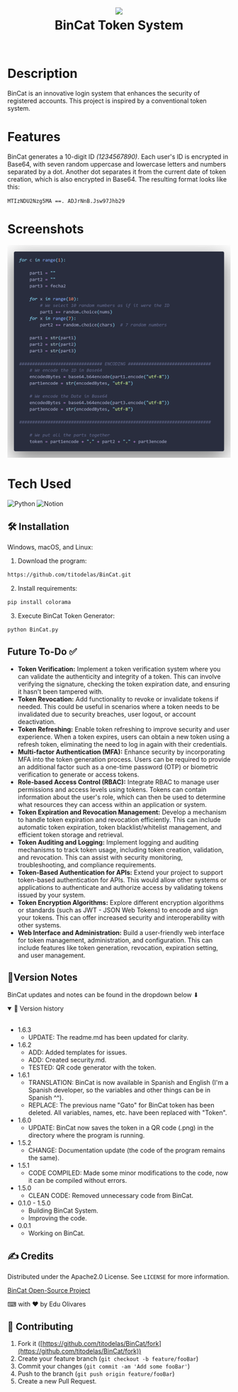 <div align="center"> <h1> <img src="https://repository-images.githubusercontent.com/420671000/5d7994a7-0991-4257-a52b-b993e9443992" width="80px"><br/>BinCat Token System</h1> </div> <p align="center"> <a href="http://delaas.xyz" target="_blank"><img alt="" src="https://img.shields.io/badge/Website-EA4C89?style=normal&logo=dribbble&logoColor=white" style="vertical-align:center" /></a> <a href="@Hipotesi_dev" target="_blank"><img alt="" src="https://img.shields.io/badge/Twitter-1DA1F2?style=normal&logo=twitter&logoColor=white" style="vertical-align:center" /></a> <a href="@_eduoliihezz" target="_blank"><img alt="" src="https://img.shields.io/badge/Instagram-E4405F?style=normal&logo=instagram&logoColor=white" style="vertical-align:center" /></a> <a href="}" target="_blank"><img alt="" src="https://img.shields.io/badge/LinkedIn-0077B5?style=normal&logo=linkedin&logoColor=white" style="vertical-align:center" /></a> </p>

# Description

BinCat is an innovative login system that enhances the security of registered accounts. This project is inspired by a conventional token system.

# Features

BinCat generates a 10-digit ID _(1234567890)_. Each user's ID is encrypted in Base64, with seven random uppercase and lowercase letters and numbers separated by a dot. Another dot separates it from the current date of token creation, which is also encrypted in Base64. The resulting format looks like this:

`MTIzNDU2Nzg5MA ==. ADJrNnB.Jsw97Jhb29`

# Screenshots

<img src="https://github.com/Hipotesi-Dev/BinCat/blob/main/BinCat%20Demo.PNG">

# Tech Used

![Python](https://img.shields.io/badge/python-3670A0?style=for-the-badge&logo=python&logoColor=ffdd54) ![Notion](https://img.shields.io/badge/Notion-%23000000.svg?style=for-the-badge&logo=notion&logoColor=white)

## 🛠 Installation

Windows, macOS, and Linux:

1.  Download the program:

```sh
https://github.com/titodelas/BinCat.git
```

2.  Install requirements:

```sh
pip install colorama
```

3.  Execute BinCat Token Generator:

```sh
python BinCat.py
```

## Future To-Do ✅

- **Token Verification:** Implement a token verification system where you can validate the authenticity and integrity of a token. This can involve verifying the signature, checking the token expiration date, and ensuring it hasn't been tampered with.
- **Token Revocation:** Add functionality to revoke or invalidate tokens if needed. This could be useful in scenarios where a token needs to be invalidated due to security breaches, user logout, or account deactivation.
- **Token Refreshing:** Enable token refreshing to improve security and user experience. When a token expires, users can obtain a new token using a refresh token, eliminating the need to log in again with their credentials.
- **Multi-factor Authentication (MFA):** Enhance security by incorporating MFA into the token generation process. Users can be required to provide an additional factor such as a one-time password (OTP) or biometric verification to generate or access tokens.
- **Role-based Access Control (RBAC):** Integrate RBAC to manage user permissions and access levels using tokens. Tokens can contain information about the user's role, which can then be used to determine what resources they can access within an application or system.
- **Token Expiration and Revocation Management:** Develop a mechanism to handle token expiration and revocation efficiently. This can include automatic token expiration, token blacklist/whitelist management, and efficient token storage and retrieval.
- **Token Auditing and Logging:** Implement logging and auditing mechanisms to track token usage, including token creation, validation, and revocation. This can assist with security monitoring, troubleshooting, and compliance requirements.
- **Token-Based Authentication for APIs:** Extend your project to support token-based authentication for APIs. This would allow other systems or applications to authenticate and authorize access by validating tokens issued by your system.
- **Token Encryption Algorithms:** Explore different encryption algorithms or standards (such as JWT - JSON Web Tokens) to encode and sign your tokens. This can offer increased security and interoperability with other systems.
- **Web Interface and Administration:** Build a user-friendly web interface for token management, administration, and configuration. This can include features like token generation, revocation, expiration setting, and user management.

## 🧬Version Notes

BinCat updates and notes can be found in the dropdown below ⬇

<details open> <summary>📑 Version history</summary> <br>

- 1.6.3
  - UPDATE: The readme.md has been updated for clarity.
- 1.6.2
  - ADD: Added templates for issues.
  - ADD: Created security.md.
  - TESTED: QR code generator with the token.
- 1.6.1
  - TRANSLATION: BinCat is now available in Spanish and English (I'm a Spanish developer, so the variables and other things can be in Spanish ^^).
  - REPLACE: The previous name "Gato" for BinCat token has been deleted. All variables, names, etc. have been replaced with "Token".
- 1.6.0
  - UPDATE: BinCat now saves the token in a QR code (.png) in the directory where the program is running.
- 1.5.2
  - CHANGE: Documentation update (the code of the program remains the same).
- 1.5.1
  - CODE COMPILED: Made some minor modifications to the code, now it can be compiled without errors.
- 1.5.0
  - CLEAN CODE: Removed unnecessary code from BinCat.
- 0.1.0 - 1.5.0
  - Building BinCat System.
  - Improving the code.
- 0.0.1
  - Working on BinCat.

</details>

## ✍ Credits

Distributed under the Apache2.0 License. See `LICENSE` for more information.

[BinCat Open-Source Project](https://github.com/Hipotesi-Dev/BinCat)

⌨ with ❤ by Edu Olivares

## 🤝 Contributing

1.  Fork it ([https://github.com/titodelas/BinCat/fork](https://github.com/titodelas/BinCat/fork))
2.  Create your feature branch (`git checkout -b feature/fooBar`)
3.  Commit your changes (`git commit -am 'Add some fooBar'`)
4.  Push to the branch (`git push origin feature/fooBar`)
5.  Create a new Pull Request.
